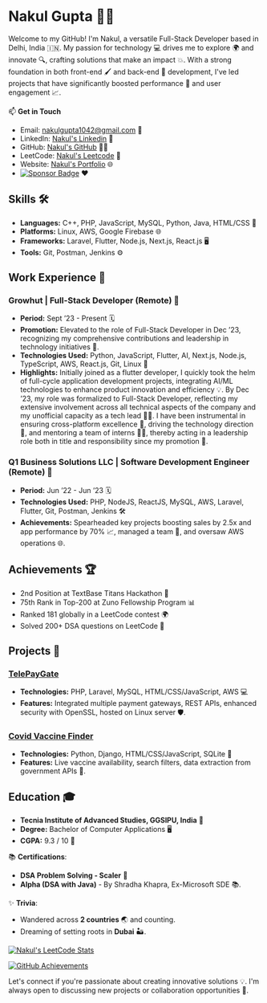 # Nakul Gupta 👨‍💻  

Welcome to my GitHub! I'm Nakul, a versatile Full-Stack Developer based in Delhi, India 🇮🇳. My passion for technology 💻 drives me to explore 🌍 and innovate 🔍, crafting solutions that make an impact 💥. With a strong foundation in both front-end 🖌️ and back-end 🔧 development, I've led projects that have significantly boosted performance 🚀 and user engagement 📈.

📫 **Get in Touch**  
- Email: nakulgupta1042@gmail.com 📧  
- LinkedIn: [Nakul's Linkedin](https://www.linkedin.com/in/thenakulgupta/) 💼  
- GitHub: [Nakul's GitHub](https://github.com/thenakulgupta/) 👨‍💻  
- LeetCode: [Nakul's Leetcode](https://leetcode.com/gnakul2001/) 🧩  
- Website: [Nakul's Portfolio](https://guptanakul.com) 🌐
- [![Sponsor Badge](https://img.shields.io/badge/-Sponsor-EA4AAA?style=for-the-badge&logo=github-sponsors&logoColor=white)](https://github.com/sponsors/gnakul2001) ❤️

## Skills 🛠️

- **Languages:** C++, PHP, JavaScript, MySQL, Python, Java, HTML/CSS 📜
- **Platforms:** Linux, AWS, Google Firebase 🌐
- **Frameworks:** Laravel, Flutter, Node.js, Next.js, React.js 🖥️
- **Tools:** Git, Postman, Jenkins ⚙️

## Work Experience 🏢

### Growhut | Full-Stack Developer (Remote) 🌟
- **Period:** Sept ’23 - Present 🗓️
- **Promotion:** Elevated to the role of Full-Stack Developer in Dec ’23, recognizing my comprehensive contributions and leadership in technology initiatives 🎉.
- **Technologies Used:** Python, JavaScript, Flutter, AI, Next.js, Node.js, TypeScript, AWS, React.js, Git, Linux 🔧
- **Highlights:** Initially joined as a flutter developer, I quickly took the helm of full-cycle application development projects, integrating AI/ML technologies to enhance product innovation and efficiency 💡. By Dec ’23, my role was formalized to Full-Stack Developer, reflecting my extensive involvement across all technical aspects of the company and my unofficial capacity as a tech lead 👨‍🏫. I have been instrumental in ensuring cross-platform excellence 🎯, driving the technology direction 🧭, and mentoring a team of interns 👨‍🎓, thereby acting in a leadership role both in title and responsibility since my promotion 🚀.

### Q1 Business Solutions LLC | Software Development Engineer (Remote) 💼
- **Period:** Jun ’22 - Jun ’23 🗓️
- **Technologies Used:** PHP, NodeJS, ReactJS, MySQL, AWS, Laravel, Flutter, Git, Postman, Jenkins 🛠️
- **Achievements:** Spearheaded key projects boosting sales by 2.5x and app performance by 70% 📈, managed a team 🤝, and oversaw AWS operations 🌐.

## Achievements 🏆

- 2nd Position at TextBase Titans Hackathon 🥈
- 75th Rank in Top-200 at Zuno Fellowship Program 📊
- Ranked 181 globally in a LeetCode contest 🌍
- Solved 200+ DSA questions on LeetCode 🧩

## Projects 📁

### [TelePayGate](https://dashboard.telepaygate.guptanakul.com)
- **Technologies:** PHP, Laravel, MySQL, HTML/CSS/JavaScript, AWS 💻
- **Features:** Integrated multiple payment gateways, REST APIs, enhanced security with OpenSSL, hosted on Linux server 🛡️.

### [Covid Vaccine Finder](https://covid-vaccine-finder.guptanakul.com)
- **Technologies:** Python, Django, HTML/CSS/JavaScript, SQLite 🧬
- **Features:** Live vaccine availability, search filters, data extraction from government APIs 📡.

## Education 🎓

- **Tecnia Institute of Advanced Studies, GGSIPU, India** 🏫
- **Degree:** Bachelor of Computer Applications 🖥️
- **CGPA:** 9.3 / 10 🏅

📚 **Certifications**:
- **DSA Problem Solving - Scaler** 🧮
- **Alpha (DSA with Java)** - By Shradha Khapra, Ex-Microsoft SDE 📚.

✨ **Trivia**:
- Wandered across **2 countries** 🌏 and counting.
- Dreaming of setting roots in **Dubai** 🏜️.

[![Nakul's LeetCode Stats](https://leetcode-stats-six.vercel.app/?username=gnakul2001)](https://github.com/KnlnKS/leetcode-stats)

[![GitHub Achievements](https://github-profile-trophy.vercel.app/?username=thenakulgupta&theme=nord&no-bg=true&column=4&margin-w=15&margin-h=15&no-frame=true)](https://github.com/ryo-ma/github-profile-trophy)

Let's connect if you're passionate about creating innovative solutions 💡. I'm always open to discussing new projects or collaboration opportunities 🤝.
